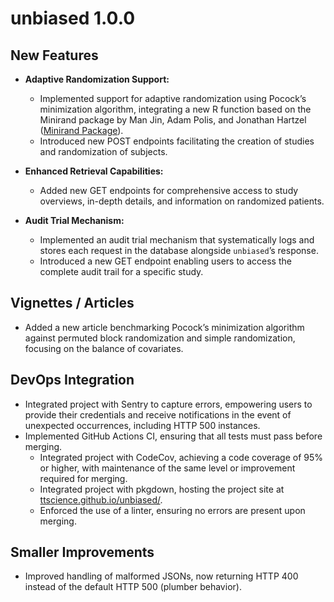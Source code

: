 # unbiased 1.0.0

## New Features

- **Adaptive Randomization Support:**
  - Implemented support for adaptive randomization using Pocock’s minimization algorithm, integrating a new R function based on the Minirand package by Man Jin, Adam Polis, and Jonathan Hartzel ([Minirand Package](https://CRAN.R-project.org/package=Minirand)).
  - Introduced new POST endpoints facilitating the creation of studies and randomization of subjects.

- **Enhanced Retrieval Capabilities:**
  - Added new GET endpoints for comprehensive access to study overviews, in-depth details, and information on randomized patients.

- **Audit Trial Mechanism:**
  - Implemented an audit trial mechanism that systematically logs and stores each request in the database alongside `unbiased`’s response.
  - Introduced a new GET endpoint enabling users to access the complete audit trail for a specific study.

## Vignettes / Articles

- Added a new article benchmarking Pocock’s minimization algorithm against permuted block randomization and simple randomization, focusing on the balance of covariates.

## DevOps Integration

- Integrated project with Sentry to capture errors, empowering users to provide their credentials and receive notifications in the event of unexpected occurrences, including HTTP 500 instances.
- Implemented GitHub Actions CI, ensuring that all tests must pass before merging.
  - Integrated project with CodeCov, achieving a code coverage of 95% or higher, with maintenance of the same level or improvement required for merging.
  - Integrated project with pkgdown, hosting the project site at [ttscience.github.io/unbiased/](https://ttscience.github.io/unbiased/).
  - Enforced the use of a linter, ensuring no errors are present upon merging.

## Smaller Improvements

- Improved handling of malformed JSONs, now returning HTTP 400 instead of the default HTTP 500 (plumber behavior).

